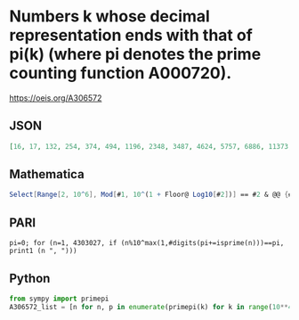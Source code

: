 # Numbers k whose decimal representation ends with that of pi\(k\) \(where pi denotes the prime counting function A000720\)\.
https://oeis.org/A306572
## JSON
```JSON
[16, 17, 132, 254, 374, 494, 1196, 2348, 3487, 4624, 5757, 6886, 11373, 22517, 33597, 44639, 55646, 66644, 77629, 88580, 99550, 99551, 110486, 219572, 328268, 436699, 544946, 653052, 761059, 869024, 976855, 1084604, 1192399, 2159962, 3232398, 4303026, 4303027]
```
## Mathematica
```Mathematica
Select[Range[2, 10^6], Mod[#1, 10^(1 + Floor@ Log10[#2])] == #2 & @@ {#, PrimePi@ #} &] (* _Michael De Vlieger_, Apr 06 2021 *)
```
## PARI
```PARI
pi=0; for (n=1, 4303027, if (n%10^max(1,#digits(pi+=isprime(n)))==pi, print1 (n ", ")))
```
## Python
```Python
from sympy import primepi
A306572_list = [n for n, p in enumerate(primepi(k) for k in range(10**4)) if n > 0 and n % 10**len(str(p)) == p] # _Chai Wah Wu_, Apr 06 2021
```
